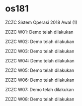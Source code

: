# os181
ZCZC Sistem Operasi 2018 Awal (1)

ZCZC W01: Demo telah dilakukan

ZCZC W02: Demo telah dilakukan

ZCZC W03: Demo telah dilakukan

ZCZC W04: Demo telah dilakukan

ZCZC W05: Demo telah dilakukan

ZCZC W06: Demo telah dilakukan

ZCZC W07: Demo telah dilakukan

ZCZC W08: Demo telah dilakukan
